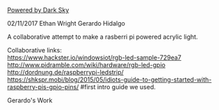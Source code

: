 
[Powered by Dark Sky](https://darksky.net/poweredby/)

02/11/2017
Ethan Wright
Gerardo Hidalgo

A collaborative attempt to make a rasberri pi powered acrylic light.

Collaborative links: <br />
https://www.hackster.io/windowsiot/rgb-led-sample-729ea7  <br />
http://www.pidramble.com/wiki/hardware/rgb-led-gpio  <br />
http://dordnung.de/raspberrypi-ledstrip/ <br /> 
https://shkspr.mobi/blog/2015/05/idiots-guide-to-getting-started-with-raspberry-pis-gpio-pins/ #first intro guide we used.

Gerardo's Work
